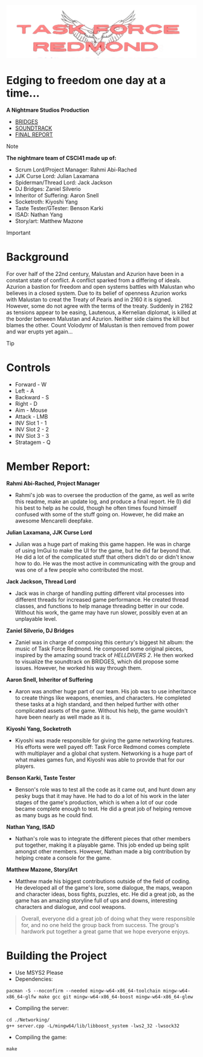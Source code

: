 ![image](assets/images/logo.png)

# Edging to freedom one day at a time...
**A Nightmare Studios Production**

- [BRIDGES](https://bridges-cs.herokuapp.com/assignments/5/gugu)
- [SOUNDTRACK](https://youtube.com/playlist?list=PLBGOlNcRLoTe2uPvM16W5e8UmZvgi7lSF&si=KpxzXojwQHEs__oc)
- [FINAL REPORT](https://docs.google.com/document/d/14hk3kF-KI3cDMsnP8Oeztgp7Ecbf-U4KPghMPuHUC2M/edit?usp=sharing)


> [!NOTE]
> **The nightmare team of CSCI41 made up of:**
> - Scrum Lord/Project Manager: Rahmi Abi-Rached
> - JJK Curse Lord: Julian Laxamana
> - Spiderman/Thread Lord: Jack Jackson
> - DJ Bridges: Zaniel Silverio
> - Inheritor of Suffering: Aaron Snell
> - Socketroth: Kiyoshi Yang
> - Taste Tester/GTester: Benson Karki
> - ISAD: Nathan Yang
> - Story/art: Matthew Mazone

> [!IMPORTANT]
> # Background
> For over half of the 22nd century, Malustan and Azurion have been in a constant state of conflict.
> A conflict sparked from a differing of ideals.
> Azurion a bastion for freedom and open systems battles with Malustan who believes in a closed system.
> Due to its belief of openness Azurion works with Malustan to creat the Treaty of Pearis and in 2160 it is signed.
> However, some do not agree with the terms of the treaty.
> Suddenly in 2162 as tensions appear to be easing, Lautenous, a Kernelian diplomat, is killed at the border between Malustan and Azurion.
> Neither side claims the kill but blames the other.
> Count Volodymr of Malustan is then removed from power and war erupts yet again...

>[!TIP]
> # Controls
> - Forward - W
> - Left - A
> - Backward - S
> - Right - D
> - Aim - Mouse
> - Attack - LMB
> - INV Slot 1 - 1
> - INV Slot 2 - 2
> - INV Slot 3 - 3
> - Stratagem - Q

# Member Report:
**Rahmi Abi-Rached, Project Manager**
- Rahmi's job was to oversee the production of the game, as well as write this readme, make an update log, and produce a final report. He (I) did his best to help as he could, though he often times found himself confused with some of the stuff going on. However, he did make an awesome Mencarelli deepfake.

**Julian Laxamana, JJK Curse Lord**
- Julian was a huge part of making this game happen. He was in charge of using ImGui to make the UI for the game, but he did far beyond that. He did a lot of the complicated stuff that others didn't do or didn't know how to do. He was the most active in communicating with the group and was one of a few people who contributed the most. 

**Jack Jackson, Thread Lord**
- Jack was in charge of handling putting different vital processes into different threads for increased game performance. He created thread classes, and functions to help manage threading better in our code. Without his work, the game may have run slower, possibly even at an unplayable level.

**Zaniel Silverio, DJ Bridges**
- Zaniel was in charge of composing this century's biggest hit album: the music of Task Force Redmond. He composed some original pieces, inspired by the amazing sound track of *HELLDIVERS 2*. He then worked to visualize the soundtrack on BRIDGES, which did propose some issues. However, he worked his way through them.

**Aaron Snell, Inheritor of Suffering**
- Aaron was another huge part of our team. His job was to use inheritance to create things like weapons, enemies, and characters. He completed these tasks at a high standard, and then helped further with other complicated assets of the game. Without his help, the game wouldn't have been nearly as well made as it is.

**Kiyoshi Yang, Socketroth**
- Kiyoshi was made responsible for giving the game networking features. His efforts were well payed off: Task Force Redmond comes complete with multiplayer and a global chat system. Networking is a huge part of what makes games fun, and Kiyoshi was able to provide that for our players.

**Benson Karki, Taste Tester**
- Benson's role was to test all the code as it came out, and hunt down any pesky bugs that it may have. He had to do a lot of his work in the later stages of the game's production, which is when a lot of our code became complete enough to test. He did a great job of helping remove as many bugs as he could find.

**Nathan Yang, ISAD**
- Nathan's role was to integrate the different pieces that other members put together, making it a playable game. This job ended up being split amongst other members. However, Nathan made a big contribution by helping create a console for the game.

**Matthew Mazone, Story/Art**
- Matthew made his biggest contributions outside of the field of coding. He developed all of the game's lore, some dialogue, the maps, weapon and character ideas, boss fights, puzzles, etc. He did a great job, as the game has an amazing storyline full of ups and downs, interesting characters and dialogue, and cool weapons.

> Overall, everyone did a great job of doing what they were responsible for, and no one held the group back from success. The group's hardwork put together a great game that we hope everyone enjoys.

# Building the Project
- Use MSYS2 Please
- Dependencies:
```
pacman -S --noconfirm --needed mingw-w64-x86_64-toolchain mingw-w64-x86_64-glfw make gcc git mingw-w64-x86_64-boost mingw-w64-x86_64-glew
```
- Compiling the server:
```
cd ./Networking/
g++ server.cpp -L/mingw64/lib/libboost_system -lws2_32 -lwsock32
```
- Compiling the game:
```
make
```
